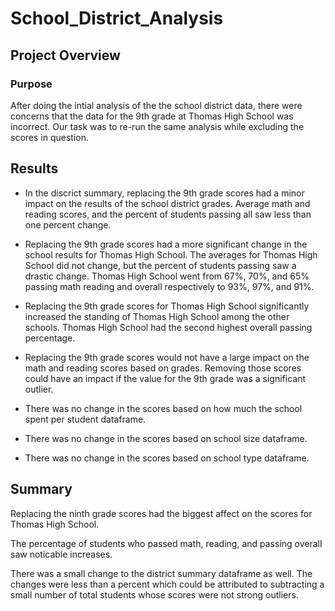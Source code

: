 # School_District_Analysis

## Project Overview

### Purpose

After doing the intial analysis of the the school district data, there were concerns that the data for the 9th grade at Thomas High School was incorrect. Our task was to re-run the same analysis while excluding the scores in question.

## Results

- In the discrict summary, replacing the 9th grade scores had a minor impact on the results of the school district grades. Average math and reading scores, and the percent of students passing all saw less than one percent change.

- Replacing the 9th grade scores had a more significant change in the school results for Thomas High School. The averages for Thomas High School did not change, but the percent of students passing saw a drastic change. Thomas High School went from 67%, 70%, and 65% passing math reading and overall respectively to 93%, 97%, and 91%.

- Replacing the 9th grade scores for Thomas High School significantly increased the standing of Thomas High School among the other schools. Thomas High School had the second highest overall passing percentage.

- Replacing the 9th grade scores would not have a large impact on the math and reading scores based on grades. Removing those scores could have an impact if the value for the 9th grade was a significant outlier.

- There was no change in the scores based on how much the school spent per student dataframe.

- There was no change in the scores based on school size dataframe.

- There was no change in the scores based on school type dataframe.

## Summary

Replacing the ninth grade scores had the biggest affect on the scores for Thomas High School.

The percentage of students who passed math, reading, and passing overall saw noticable increases.

There was a small change to the district summary dataframe as well. The changes were less than a percent which could be attributed to subtracting a small number of total students whose scores were not strong outliers.

